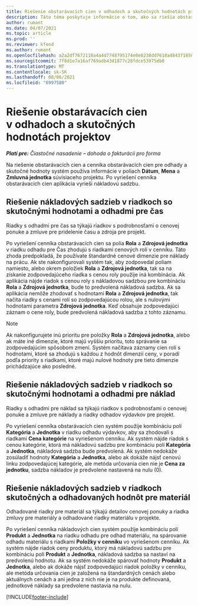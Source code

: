 ```yaml
---
title: Riešenie obstarávacích cien v odhadoch a skutočných hodnotách projektov
description: Táto téma poskytuje informácie o tom, ako sa riešia obstarávacie ceny pri odhadoch a skutočných hodnotách projektu.
author: rumant
ms.date: 04/07/2021
ms.topic: article
ms.prod: ''
ms.reviewer: kfend
ms.author: rumant
ms.openlocfilehash: a2a2df7672118a4a4d7748795174e8e8238dd7618a48437185879e06a253a381
ms.sourcegitcommit: 7f8d1e7a16af769adb43d1877c28fdce53975db8
ms.translationtype: MT
ms.contentlocale: sk-SK
ms.lasthandoff: 08/06/2021
ms.locfileid: "6997580"
---
```

# <a name="resolve-cost-prices-on-project-estimates-and-actuals"></a>Riešenie obstarávacích cien v odhadoch a skutočných hodnotách projektov 

_**Platí pre:** Čiastočné nasadenie – dohoda o fakturácii pro forma_

Na riešenie obstarávacích cien a cenníka obstarávacích cien pre odhady a skutočné hodnoty systém používa informácie v poliach **Dátum**, **Mena** a **Zmluvná jednotka** súvisiaceho projektu. Po vyriešení cenníka obstarávacích cien aplikácia vyrieši nákladovú sadzbu.

## <a name="resolving-cost-rates-on-actual-and-estimate-lines-for-time"></a>Riešenie nákladových sadzieb v riadkoch so skutočnými hodnotami a odhadmi pre čas

Riadky s odhadmi pre čas sa týkajú riadkov s podrobnosťami o cenovej ponuke a zmluve pre pridelenie času a zdroja pre projekt.

Po vyriešení cenníka obstarávacích cien sa polia **Rola** a **Zdrojová jednotka** v riadku odhadu pre Čas zhodujú s riadkami cenových rolí v cenníku. Táto zhoda predpokladá, že používate štandardné cenové dimenzie pre náklady na prácu. Ak ste nakonfigurovali systém tak, aby zodpovedal poliam namiesto, alebo okrem položiek **Rola** a **Zdrojová jednotka**, tak sa na získanie zodpovedajúceho riadka s cenou roly použije iná kombinácia. Ak aplikácia nájde riadok s cenou roly s nákladovou sadzbou pre kombináciu **Rola** a **Zdrojová jednotka**, bude to predvolená nákladová sadzba. Ak sa aplikácia nemôže zhodovať s hodnotami **Rola** a **Zdrojová jednotka**, tak načíta riadky s cenami rolí so zodpovedajúcou rolou, ale s nulovými hodnotami parametra **Zdrojová jednotka**. Keď obsahuje zodpovedajúci záznam o cene roly, bude predvolená nákladová sadzba z tohto záznamu. 

> [!NOTE]
> Ak nakonfigurujete inú prioritu pre položky **Rola** a **Zdrojová jednotka**, alebo ak máte iné dimenzie, ktoré majú vyššiu prioritu, toto správanie sa zodpovedajúcim spôsobom zmení. Systém načítava záznamy cien rolí s hodnotami, ktoré sa zhodujú s každou z hodnôt dimenzií ceny, v poradí podľa priority s riadkami, ktoré majú nulové hodnoty pre tieto dimenzie prichádzajúce ako posledné.

## <a name="resolving-cost-rates-on-actual-and-estimate-lines-for-expense"></a>Riešenie nákladových sadzieb v riadkoch so skutočnými hodnotami a odhadmi pre náklad

Riadky s odhadmi pre náklad sa týkajú riadkov s podrobnosťami o cenovej ponuke a zmluve pre náklady a riadky odhadov výdavkov pre projekt.

Po vyriešení cenníka obstarávacích cien systém použije kombináciu polí **Kategória** a **Jednotka** v riadku odhadu výdavkov, aby sa zhodovali s riadkami **Cena kategórie** na vyriešenom cenníku. Ak systém nájde riadok s cenou kategórie, ktorá má nákladovú sadzbu pre kombináciu polí **Kategória** a **Jednotka**, nákladová sadzba bude predvolená. Ak systém nedokáže zosúladiť hodnoty **Kategória** a **Jednotka**, alebo ak dokáže nájsť cenovú linku zodpovedajúcej kategórie, ale metóda určovania cien nie je **Cena za jednotku**, sadzba nákladov je predvolene nastavená na nulu (0).

## <a name="resolving-cost-rates-on-actual-and-estimate-lines-for-material"></a>Riešenie nákladových sadzieb v riadkoch skutočných a odhadovaných hodnôt pre materiál

Odhadované riadky pre materiál sa týkajú detailov cenovej ponuky a riadka zmluvy pre materiály a odhadované riadky materiálu v projekte.

Po vyriešení cenníka nákladových cien systém použije kombináciu polí **Produkt** a **Jednotka** na riadku odhadu pre odhad materiálu, na spárovanie odhadu materiálu s riadkami **Položky v cenníku** vo vyriešenom cenníku. Ak systém nájde riadok ceny produktu, ktorý má nákladovú sadzbu pre kombináciu polí **Produkt** a **Jednotka**, nákladová sadzba sa nastaví na predvolenú hodnotu. Ak sa systém nedokáže spárovať hodnoty **Produkt** a **Jednotka**, alebo ak dokáže nájsť zodpovedajúci riadok položky v cenníku, ale metóda určovania cien je založená na štandardných cenách alebo aktuálnych cenách a ani jedna z nich nie je na produkte definovaná, jednotkové náklady sa predvolene nastavia na nulu.


[!INCLUDE[footer-include](../../includes/footer-banner.md)]
